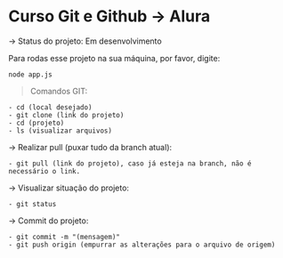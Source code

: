 <h1>Curso Git e Github -> Alura</h1>

-> Status do projeto: Em desenvolvimento

Para rodas esse projeto na sua máquina, por favor, digite:

``` 
node app.js
```


>  Comandos GIT:
```
- cd (local desejado)
- git clone (link do projeto)
- cd (projeto)
- ls (visualizar arquivos)
```

-> Realizar pull (puxar tudo da branch atual):
```
- git pull (link do projeto), caso já esteja na branch, não é necessário o link.
```

-> Visualizar situação do projeto:
```
- git status
```

-> Commit do projeto:
```
- git commit -m "(mensagem)"
- git push origin (empurrar as alterações para o arquivo de origem)
```